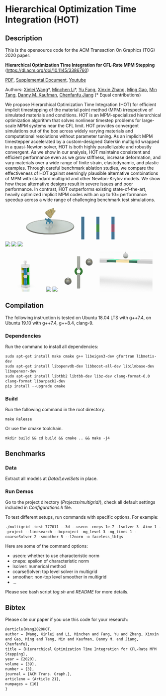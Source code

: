# Hierarchical Optimization Time Integration (HOT)

## Description

This is the opensource code for the ACM Transaction On Graphics (TOG) 2020 paper:

**Hierarchical Optimization Time Integration for CFL-Rate MPM Stepping** (https://dl.acm.org/doi/10.1145/3386760)

[PDF](https://www.seas.upenn.edu/~cffjiang/research/hot/wang2020hot.pdf)\, [Supplemental Document](https://www.seas.upenn.edu/~cffjiang/research/hot/supdoc.pdf)\, [Youtube](https://youtu.be/XTspQFY2phY)

Authors:
[Xinlei Wang](https://github.com/littlemine)\*, 
[Minchen Li](https://www.seas.upenn.edu/~minchenl/)\*, 
[Yu Fang](http://squarefk.com/), 
[Xinxin Zhang](https://zhxx1987.github.io/), 
[Ming Gao](https://mingg13.github.io/), 
[Min Tang](https://min-tang.github.io/home/), 
[Danny M. Kaufman](http://dannykaufman.io/), 
[Chenfanfu Jiang](https://www.seas.upenn.edu/~cffjiang/)
(* Equal contributions)

We propose Hierarchical Optimization Time Integration (HOT) for efficient implicit timestepping of the material point method (MPM) irrespective of simulated materials and conditions. HOT is an MPM-specialized hierarchical optimization algorithm that solves nonlinear timestep problems for large-scale MPM systems near the CFL limit. HOT provides convergent simulations out of the box across widely varying materials and computational resolutions without parameter tuning. As an implicit MPM timestepper accelerated by a custom-designed Galerkin multigrid wrapped in a quasi-Newton solver, HOT is both highly parallelizable and robustly convergent. As we show in our analysis, HOT maintains consistent and efficient performance even as we grow stiffness, increase deformation, and vary materials over a wide range of finite strain, elastodynamic, and plastic examples. Through careful benchmark ablation studies, we compare the effectiveness of HOT against seemingly plausible alternative combinations of MPM with standard multigrid and other Newton-Krylov models. We show how these alternative designs result in severe issues and poor performance. In contrast, HOT outperforms existing state-of-the-art, heavily optimized implicit MPM codes with an up to 10× performance speedup across a wide range of challenging benchmark test simulations.

<p float="left">
<img src="Data/Clips/faceless.gif" height="128px"/>
<img src="Data/Clips/flow.gif" height="128px"/>
<img src="Data/Clips/chains.gif" height="128px"/>
<img src="Data/Clips/cat.gif" height="128px"/>
<img src="Data/Clips/bars.gif" height="128px"/>
</p>

<p float="left">
<img src="Data/Clips/fracture.gif" height="128px"/>
<img src="Data/Clips/turkey.gif" height="128px"/>
<img src="Data/Clips/wheel.gif" height="128px"/>
<img src="Data/Clips/donut.gif" height="128px"/>
<img src="Data/Clips/box.gif" height="128px"/>
</p>

## Compilation
The following instruction is tested on Ubuntu 18.04 LTS with g++7.4, on Ubuntu 19.10 with g++7.4, g++8.4, clang-9. 

### Dependencies

Run the command to install all dependencies:

```
sudo apt-get install make cmake g++ libeigen3-dev gfortran libmetis-dev 
sudo apt-get install libopenvdb-dev libboost-all-dev libilmbase-dev libopenexr-dev 
sudo apt-get install libtbb2 libtbb-dev libz-dev clang-format-6.0 clang-format libarpack2-dev
pip install --upgrade cmake
```

### Build
Run the following command in the root directory.

```
make Release
```

Or use the cmake toolchain.

```
mkdir build && cd build && cmake .. && make -j4
```

## Benchmarks

### Data

Extract all models at *Data/LevelSets* in place.

### Run Demos
Go to the project directory (*Projects/multigrid/*), check all default settings included in *Configurations.h* file.

To test different setups, run commands with specific options. For example:
```
./multigrid -test 777011 --3d --usecn -cneps 1e-7 -lsolver 3 -Ainv 1 --project --linesearch --bcproject -mg_level 3 -mg_times 1 -coarseSolver 2 -smoother 5 --l2norm -o faceless_lbfgs
```
Here are some of the command options:
- usecn: whether to use characteristic norm
- cneps: epsilon of characteristic norm
- lsolver: numerical method
- coarseSolver: top level solver in multigrid
- smoother: non-top level smoother in multigrid
- ...

Please see bash script *tog.sh* and *README* for more details.

## Bibtex

Please cite our paper if you use this code for your research: 
```
@article{Wang2020HOT,
author = {Wang, Xinlei and Li, Minchen and Fang, Yu and Zhang, Xinxin and Gao, Ming and Tang, Min and Kaufman, Danny M. and Jiang, Chenfanfu},
title = {Hierarchical Optimization Time Integration for CFL-Rate MPM Stepping},
year = {2020},
volume = {39},
number = {3},
journal = {ACM Trans. Graph.},
articleno = {Article 21},
numpages = {16}
}
```